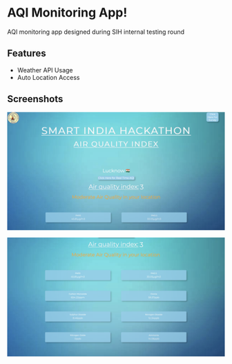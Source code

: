 
# AQI Monitoring App!

AQI monitoring app designed during SIH internal testing round


## Features

- Weather API Usage
- Auto Location Access

## Screenshots

![Main](https://github.com/vansh123456/SIH-Air-Quality/blob/9383c4ee0b95e78d597fa6b49ba1dd5b91588367/images/main.png)

![specs](https://github.com/vansh123456/SIH-Air-Quality/blob/9383c4ee0b95e78d597fa6b49ba1dd5b91588367/images/specs.png)

